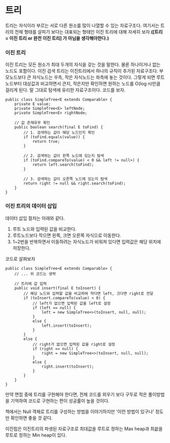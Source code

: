 # 트리

트리는 자식이라 부르는 서로 다른 원소를 많이 나열할 수 있는 자료구조다. 여기서는 트리의 전체 형태를 살피기 보다는 대표되는 형태인 이진 트리에 대해 자세히 보자.**([트리 = 이진 트리 or 완전 이진 트리] 가 아님을 생각해야한다.)**

### 이진 트리
이진 트리는 모든 원소가 최대 두개의 자식을 갖는 것을 말한다. 물론 하나이거나 없는 노드도 포함이다. 이진 검색 트리는 이진트리에서 하나의 규칙이 추가된 자료구조다. 부모노드보다 큰 자식노드는 우측, 작은 자식노드는 좌측에 놓는 것이다. 그렇게 되면 루트 노드부터 대상값과 비교하면서 큰지, 작은지만 확인하면 원하는 노드를 O(log n)만큼 걸리게 된다. 말 그대로 탐색에 유리한 자료구조이다. 코드를 보자.
```{.java}
public class SimpleTree<E extends Comparable> {
    private E value;
    private SimpleTree<E> leftNode;
    private SimpleTree<E> rightNode;

    // 값 존재유무 확인
    public boolean search(final E toFind) {
        // 1. 검색하는 값이 해당 노드인지 확인
        if (toFind.equals(value)) {
            return true;
        }

        // 2. 검색하는 값이 왼쪽 노드에 있는지 탐색
        if (toFind.compareTo(value) < 0 && left != null>) {
            return left.search(toFind);
        }

        // 3. 검색하는 값이 오른쪽 노드에 있는지 탐색
        return right != null && right.search(toFind);
    }
}
```

### 이진 트리의 데이터 삽입
데이터 삽입 절차는 아래와 같다.
1. 루트 노드와 입력된 값을 비교한다.
2. 루트노드보다 작으면 왼쪽, 크면 오른쪽 자식으로 이동한다.
3. 1~2번을 반복하면서 이동하려는 자식노드가 비워져 있다면 입력값은 해당 위치에 저장한다.

코드로 살펴보자
```{.java}
public class SimpleTree<E extends Comparable> {
    // ... 위 코드는 생략

    // 트리에 값 입력
    public void insert(final E toInsert) {
        // 해당 노드와 입력할 값을 비교하여 작다면 left, 크다면 right로 전달
        if (toInsert.compareTo(value) < 0) {
            // left가 없으면 입력된 값을 left로 설정
            if (left == null) {
                left = new SimpleTree<>(toInsert, null, null);
            } 
            else {
                left.insert(toInsert);
            }
        }
        else {
            // right가 없으면 입력된 값을 right로 설정
            if (right == null) {
                right = new SimpleTree<>(toInsert, null, null);
            }
            else {
                right.insert(toInsert);
            }
        }
    }
}   
```
만약 면접 중에 트리를 구현해야 한다면, 전체 코드를 외우기 보다 구두로 적은 풀이방법을 기억하여 코드로 구현하는 편이 성공률이 높을 것이다.

책에서는 Null 객체로 트리를 구성하는 방법을 이야기하지만 '이런 방법이 있구나' 정도만 확인하면 좋을 것 같다.

이진힙은 이진트리의 파생된 자료구조로 최대값을 루트로 정하는 Max heap과 최솺을 루트로 정하는 Min heap이 있다. 



